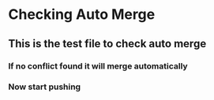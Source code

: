 # Checking Auto Merge

## This is the test file to check auto merge

### If no conflict found it will merge automatically

### Now start pushing